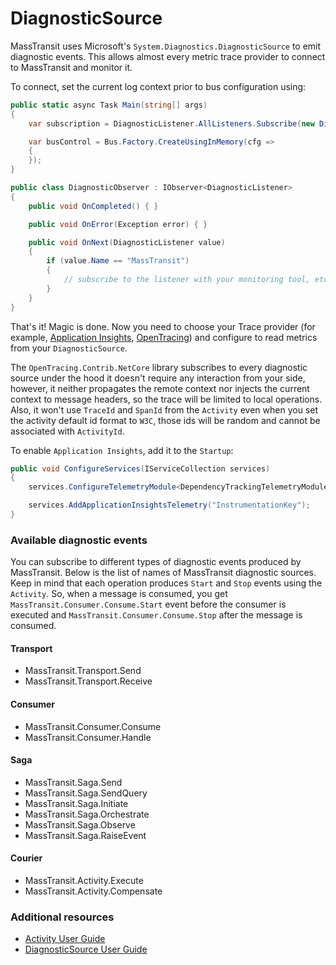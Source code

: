 # DiagnosticSource

MassTransit uses Microsoft's `System.Diagnostics.DiagnosticSource` to emit diagnostic events. This allows almost every metric trace provider to connect to MassTransit and monitor it.

To connect, set the current log context prior to bus configuration using:

```csharp
public static async Task Main(string[] args)
{
    var subscription = DiagnosticListener.AllListeners.Subscribe(new DiagnosticObserver());

    var busControl = Bus.Factory.CreateUsingInMemory(cfg =>
    {
    });
}

public class DiagnosticObserver : IObserver<DiagnosticListener>
{
    public void OnCompleted() { }

    public void OnError(Exception error) { }

    public void OnNext(DiagnosticListener value)
    {
        if (value.Name == "MassTransit")
        {
            // subscribe to the listener with your monitoring tool, etc.
        }
    }
}
```

That's it! Magic is done. Now you need to choose your Trace provider (for example, [Application Insights](https://docs.microsoft.com/en-us/azure/application-insights/app-insights-create-new-resource#create-an-application-insights-resource-1), [OpenTracing](https://github.com/opentracing-contrib/csharp-netcore)) and configure to read metrics from your `DiagnosticSource`.

The `OpenTracing.Contrib.NetCore` library subscribes to every diagnostic source under the hood it doesn't require any interaction from your side,
however, it neither propagates the remote context nor injects the current context to message headers, so the trace will be
limited to local operations. Also, it won't use `TraceId` and `SpanId` from the `Activity` even when you set the activity default id format to `W3C`,
those ids will be random and cannot be associated with `ActivityId`.

To enable `Application Insights`, add it to the `Startup`:

```csharp
public void ConfigureServices(IServiceCollection services)
{
    services.ConfigureTelemetryModule<DependencyTrackingTelemetryModule>((m, o) => m.IncludeDiagnosticSourceActivities.Add("Listener.Name"));

    services.AddApplicationInsightsTelemetry("InstrumentationKey");
}
```

### Available diagnostic events

You can subscribe to different types of diagnostic events produced by MassTransit. 
Below is the list of names of MassTransit diagnostic sources. Keep in mind that each
operation produces `Start` and `Stop` events using the `Activity`. So, when a message is
consumed, you get `MassTransit.Consumer.Consume.Start` event before the consumer is executed and
`MassTransit.Consumer.Consume.Stop` after the message is consumed.

#### Transport

- MassTransit.Transport.Send
- MassTransit.Transport.Receive

#### Consumer

- MassTransit.Consumer.Consume
- MassTransit.Consumer.Handle

#### Saga

- MassTransit.Saga.Send
- MassTransit.Saga.SendQuery
- MassTransit.Saga.Initiate
- MassTransit.Saga.Orchestrate
- MassTransit.Saga.Observe
- MassTransit.Saga.RaiseEvent

#### Courier

- MassTransit.Activity.Execute
- MassTransit.Activity.Compensate

### Additional resources

- [Activity User Guide](https://github.com/dotnet/runtime/blob/master/src/libraries/System.Diagnostics.DiagnosticSource/src/ActivityUserGuide.md)
- [DiagnosticSource User Guide](https://github.com/dotnet/runtime/blob/master/src/libraries/System.Diagnostics.DiagnosticSource/src/DiagnosticSourceUsersGuide.md)
